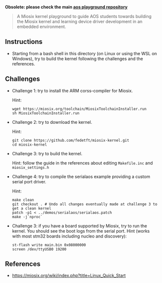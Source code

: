 **Obsolete: please check the main
[aos playground repository](https://github.com/vzaccaria/aos-playground)**

> A Miosix kernel playground to guide AOS students towards building the Miosix
> kernel and learning device driver development in an embedded environment.

## Instructions

- Starting from a bash shell in this directory (on Linux or using the WSL on
  Windows), try to build the kernel following the challenges and the references.

## Challenges

- Challenge 1: try to install the ARM corss-compiler for Miosix.

  Hint:

  ```
  wget https://miosix.org/toolchain/MiosixToolchainInstaller.run
  sh MiosixToolchainInstaller.run
  ```

- Challenge 2: try to download the kernel.

  Hint:

  ```
  git clone https://github.com/fedetft/miosix-kernel.git
  cd miosix-kernel
  ```

- Challenge 3: try to build the kernel.

  Hint: follow the guide in the references about editing `Makefile.inc` and
  `miosix_settings.h`

- Challenge 4: try to compile the serialaos example providing a custom serial
  port driver.

  Hint:

  ```
  make clean
  git checkout . # Undo all changes eventually made at challenge 3 to get a clean kernel
  patch -p1 < ../demos/serialaos/serialaos.patch
  make -j`nproc`
  ```

- Challenge 3: if you have a board supported by Miosix, try to run the kernel.
  You should see the boot logs from the serial port. Hint (works with most stm32
  boards including nucleo and discovery):

  ```
  st-flash write main.bin 0x08000000
  screen /dev/ttyUSB0 19200
  ```

## References

- https://miosix.org/wiki/index.php?title=Linux_Quick_Start
